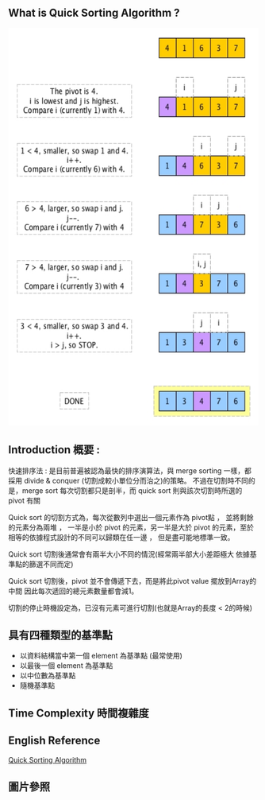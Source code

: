 
## What is Quick Sorting Algorithm ?


<img src='https://github.com/Wei-Tsung/Core-Concepts-Visualization/blob/master/quicksort_imperative-1.jpg' width='600' height='800'>




## Introduction 概要 :

快速排序法 : 是目前普遍被認為最快的排序演算法，與 merge sorting 一樣，都採用 divide & conquer (切割成較小單位分而治之)的策略。
不過在切割時不同的是，merge sort 每次切割都只是剖半，而 quick sort 則與該次切割時所選的 pivot 有關

Quick sort 的切割方式為，每次從數列中選出一個元素作為 pivot點 ， 並將剩餘的元素分為兩堆 ， 一半是小於 pivot 的元素，另一半是大於 pivot 的元素，至於相等的依據程式設計的不同可以歸類在任一邊  ， 但是盡可能地標準一致。

Quick sort 切割後通常會有兩半大小不同的情況(經常兩半部大小差距極大  依據基準點的篩選不同而定)

Quick sort 切割後，pivot 並不會傳遞下去，而是將此pivot value 擺放到Array的中間
因此每次遞回的總元素數量都會減1。

切割的停止時機設定為，已沒有元素可進行切割(也就是Array的長度 < 2的時候)


## 具有四種類型的基準點

- 以資料結構當中第一個 element 為基準點 (最常使用)
- 以最後一個 element 為基準點
- 以中位數為基準點
- 隨機基準點 








## Time Complexity 時間複雜度





## English Reference  


[Quick Sorting Algorithm](http://typeocaml.com/2015/01/02/immutable/)

## 圖片參照
